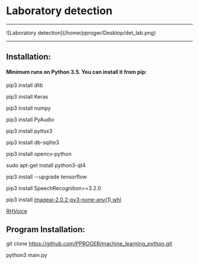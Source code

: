 <h1> Laboratory detection</h1>
<hr>
![Laboratory detection](/home/pproger/Desktop/det_lab.png)
<hr>
<h2> Installation:</h2>
<h4> Minimum runs on Python 3.5. You can install it from  pip:</h4>

pip3 install dlib

pip3 install Keras

pip3 install numpy

pip3 install PyAudio

pip3 install pyttsx3

pip3 install db-sqlite3

pip3 install opencv-python

sudo apt-get install python3-qt4

pip3 install --upgrade tensorflow

pip3 install SpeechRecognition==3.2.0

pip3 install [imageai-2.0.2-py3-none-any(1).whl](https://www.youtube.com/redirect?redir_token=Ea9PQiY0E9VlQ7waT_b0c_BdOod8MTU5MDEzNDI3MkAxNTkwMDQ3ODcy&event=video_description&v=SazWuIIxwZc&q=https%3A%2F%2Fgithub.com%2FOlafenwaMoses%2FImageAI%2Freleases%2Fdownload%2F2.0.2%2Fimageai-2.0.2-py3-none-any.whl)

[RHVoice](https://tuxrider.ru/programmy/rhvoice-sintezator-rechi-dlja-linux/)

<h2> Program Installation:</h2/

git clone https://github.com/PPROGER/machine_learning_python.git

python3 main.py

